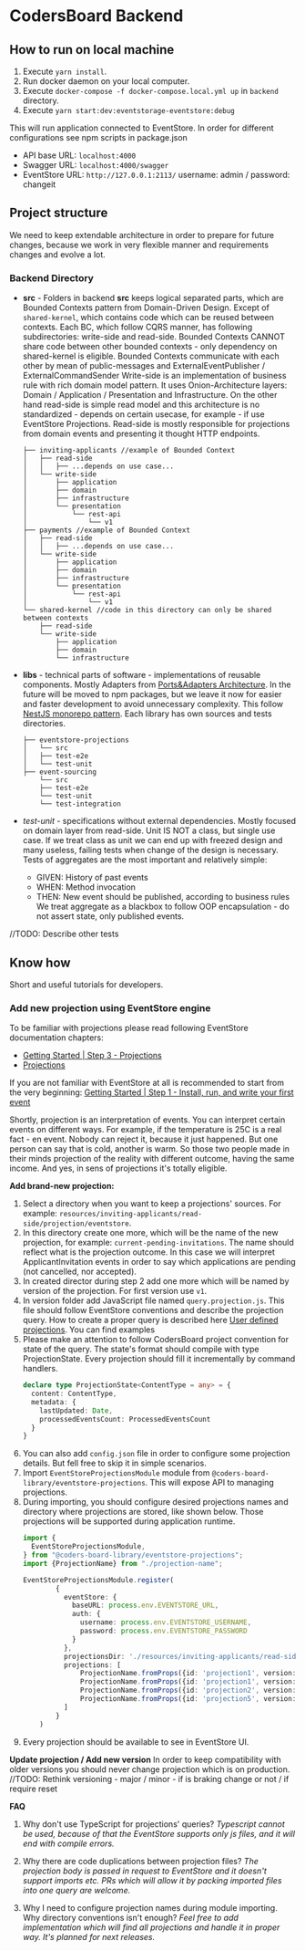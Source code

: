 # CodersBoard Backend

## How to run on local machine
1. Execute `yarn install`.
2. Run docker daemon on your local computer.
3. Execute `docker-compose -f docker-compose.local.yml up` in `backend` directory.
4. Execute `yarn start:dev:eventstorage-eventstore:debug`

This will run application connected to EventStore. In order for different configurations see npm scripts in package.json

- API base URL: `localhost:4000`
- Swagger URL: `localhost:4000/swagger`
- EventStore URL: `http://127.0.0.1:2113/` username: admin / password: changeit

## Project structure
We need to keep extendable architecture in order to prepare for future changes, 
because we work in very flexible manner and requirements changes and evolve a lot.

### Backend Directory

- **src** - 
Folders in backend **src** keeps logical separated parts, which are Bounded Contexts pattern from Domain-Driven Design. Except of 
`shared-kernel`, which contains code which can be reused between contexts.
Each BC, which follow CQRS manner, has following subdirectories: write-side and read-side.
Bounded Contexts CANNOT share code between other bounded contexts - only dependency on shared-kernel is eligible.
Bounded Contexts communicate with each other by mean of public-messages and ExternalEventPublisher / ExternalCommandSender
Write-side is an implementation of business rule with rich domain model pattern. It uses Onion-Architecture layers:
Domain / Application / Presentation and Infrastructure. On the other hand read-side is simple read model and this architecture is
no standardized - depends on certain usecase, for example - if use EventStore Projections. Read-side is mostly responsible 
for projections from domain events and presenting it thought HTTP endpoints.
    ```
    ├── inviting-applicants //example of Bounded Context
    │   ├── read-side
    │   │   ├── ...depends on use case...
    │   └── write-side
    │       ├── application
    │       ├── domain
    │       ├── infrastructure
    │       └── presentation
    │           └── rest-api
    │               └── v1
    ├── payments //example of Bounded Context
    │   ├── read-side
    │   │   ├── ...depends on use case...
    │   └── write-side
    │       ├── application
    │       ├── domain
    │       ├── infrastructure
    │       └── presentation
    │           └── rest-api
    │               └── v1
    └── shared-kernel //code in this directory can only be shared between contexts
        ├── read-side
        └── write-side
            ├── application
            ├── domain
            └── infrastructure
    ```

- **libs** - technical parts of software - implementations of reusable components. 
Mostly Adapters from [Ports&Adapters Architecture](https://herbertograca.com/2017/11/16/explicit-architecture-01-ddd-hexagonal-onion-clean-cqrs-how-i-put-it-all-together/).
In the future will be moved to npm packages, but we leave it now for easier and faster development to avoid unnecessary complexity.
This follow [NestJS monorepo pattern](https://docs.nestjs.com/cli/libraries).
Each library has own sources and tests directories.
    ```
    ├── eventstore-projections
    │   └── src
    │   ├── test-e2e
    │   └── test-unit
    ├── event-sourcing
        └── src
        ├── test-e2e
        └── test-unit
        └── test-integration
    ``` 

- *test-unit* - specifications without external dependencies. Mostly focused on domain layer from read-side.
Unit IS NOT a class, but single use case. If we treat class as unit we can end up with freezed design and many useless, failing tests
when change of the design is necessary. 
Tests of aggregates are the most important and  relatively simple:
    - GIVEN: History of past events
    - WHEN: Method invocation
    - THEN: New event should be published, according to business rules  
We treat aggregate as a blackbox to follow OOP encapsulation - do not assert state, only published events.

//TODO: Describe other tests

## Know how

Short and useful tutorials for developers.

### Add new projection using EventStore engine
To be familiar with projections please read following EventStore documentation chapters:
- [Getting Started | Step 3 - Projections](https://eventstore.com/docs/getting-started/projections/index.html?tabs=tabid-1%2Ctabid-4%2Ctabid-http-api%2Ctabid-create-proj-bash%2Ctabid-8%2Ctabid-update-proj-http%2Ctabid-reset-http%2Ctabid-read-stream-http%2Ctabid-update-proj-config-http%2Ctabid-read-projection-events-renamed-http%2Ctabid-enablebycategory-http%2Ctabid-projections-count-per-stream-http%2Ctabid-read-partition-http)
- [Projections](https://eventstore.com/docs/projections/index.html)

If you are not familiar with EventStore at all is recommended to start from the very beginning: [Getting Started | Step 1 - Install, run, and write your first event](https://eventstore.com/docs/getting-started/index.html?tabs=tabid-1%2Ctabid-dotnet-client%2Ctabid-dotnet-client-connect%2Ctabid-4)

Shortly, projection is an interpretation of events. You can interpret certain events on different ways.
For example, if the temperature is 25C is a real fact - en event. Nobody can reject it, because it just happened.
But one person can say that is cold, another is warm. So those two people made in their minds projection of the reality with
different outcome, having the same income. And yes, in sens of projections it's totally eligible.

**Add brand-new projection:**
1. Select a directory when you want to keep a projections' sources. For example: `resources/inviting-applicants/read-side/projection/eventstore`.
2. In this directory create one more, which will be the name of the new projection, for example: `current-pending-invitations`.
The name should reflect what is the projection outcome. In this case we will interpret ApplicantInvitation events in order to say which 
applications are pending (not cancelled, nor accepted).
3. In created director during step 2 add one more which will be named by version of the projection. For first version use `v1`.
4. In version folder add JavaScript file named `query.projection.js`. This file should follow EventStore conventions and describe the projection query.
How to create a proper query is described here [User defined projections](https://eventstore.com/docs/projections/user-defined-projections/index.html).
You can find examples 
5. Please make an attention to follow CodersBoard project convention for state of the query. The state's format should compile with type ProjectionState.
Every projection should fill it incrementally by command handlers. 
    ```.ts
    declare type ProjectionState<ContentType = any> = {
      content: ContentType,
      metadata: {
        lastUpdated: Date,
        processedEventsCount: ProcessedEventsCount
      }
    }
    ```
6. You can also add `config.json` file in order to configure some projection details. But fell free to skip it in simple scenarios.
7. Import `EventStoreProjectionsModule` module from `@coders-board-library/eventstore-projections`. This will expose API to managing projections.
8. During importing, you should configure desired projections names and directory where projections are stored, like shown below.
Those projections will be supported during application runtime.
    ```ts
    import {
      EventStoreProjectionsModule,
    } from "@coders-board-library/eventstore-projections"; 
    import {ProjectionName} from "./projection-name";
    
    EventStoreProjectionsModule.register(
            {
              eventStore: {
                baseURL: process.env.EVENTSTORE_URL,
                auth: {
                  username: process.env.EVENTSTORE_USERNAME,
                  password: process.env.EVENTSTORE_PASSWORD
                }
              },
              projectionsDir: './resources/inviting-applicants/read-side/projection/eventstore',
              projections: [
                  ProjectionName.fromProps({id: 'projection1', version: 1}),
                  ProjectionName.fromProps({id: 'projection1', version: 2}),
                  ProjectionName.fromProps({id: 'projection2', version: 1}),
                  ProjectionName.fromProps({id: 'projection5', version: 3})
              ]
            }
        )
    ```
9. Every projection should be available to see in EventStore UI.


**Update projection / Add new version**
In order to keep compatibility with older versions you should never change projection which is on production.
//TODO: Rethink versioning - major / minor - if is braking change or not / if require reset

**FAQ**
1. Why don't use TypeScript for projections' queries? 
_Typescript cannot be used, because of that the EventStore supports only js files, and it will end with compile errors._

2. Why there are code duplications between projection files?
_The projection body is passed in request to EventStore and it doesn't support imports etc. PRs which will allow it by packing imported files into one query are welcome._


3. Why I need to configure projection names during module importing. Why directory conventions isn't enough?
_Feel free to add implementation which will find all projections and handle it in proper way. It's planned for next releases._